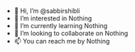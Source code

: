 - 👋 Hi, I’m @sabbirshibli
- 👀 I’m interested in Nothing
- 🌱 I’m currently learning Nothing
- 💞️ I’m looking to collaborate on Nothing
- 📫 You can reach me by Nothing

<!---
sabbirshibli/sabbirshibli is a ✨ special ✨ repository because its `README.md` (this file) appears on your GitHub profile.
You can click the Preview link to take a look at your changes.
--->
